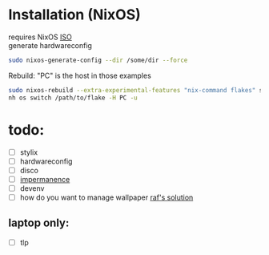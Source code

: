 # Installation (NixOS)
requires NixOS [ISO](https://nixos.org/download/#nixos-iso)  
generate hardwareconfig
```bash
sudo nixos-generate-config --dir /some/dir --force
```
Rebuild: "PC" is the host in those examples
```bash
sudo nixos-rebuild --extra-experimental-features "nix-command flakes" switch --flake github:zimtechmeister/nixos#PC
nh os switch /path/to/flake -H PC -u
```

# todo:
- [ ] stylix
- [ ] hardwareconfig
- [ ] disco
- [ ] [impermanence](https://github.com/nix-community/impermanence)
- [ ] devenv
- [ ] how do you want to manage wallpaper [raf's solution](https://github.com/NotAShelf/wallpkgs)
## laptop only:
- [ ] tlp
